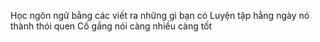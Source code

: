 Học ngôn ngữ bằng các viết ra những gì bạn có
Luyện tập hằng ngày nó thành thói quen
Cố gắng nói càng nhiều càng tốt
